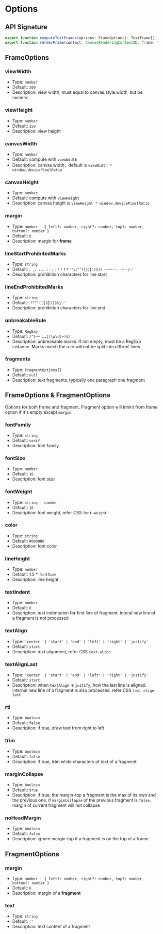 # Options

## API Signature
```typescript
export function computeTextFrames(options: FrameOptions): TextFrame[];
export function renderFrame(context: CanvasRenderingContext2D, frame: TextFrame, clear: boolean): void;
```

## FrameOptions
### viewWidth
* Type: `number`
* Default: `300`
* Description: view width, must equal to canvas.style.width, but be numeric

### viewHeight
* Type: `number`
* Default: `150`
* Description: view height

### canvasWidth
* Type: `number`
* Default: compute with `viewWidth`
* Description: canvas.width，default is `viewWidth * window.devicePixelRatio`

### canvasHeight
* Type: `number`
* Default: compute with `viewHeight`
* Description: canvas.height is `viewHeight * window.devicePixelRatio`

### margin
* Type: `number | { left?: number, right?: number, top?: number, bottom?: number }`
* Default: `0`
* Description: margin for **frame**

### lineStartProhibitedMarks
* Type: `string`
* Default: `、,，.．。:：;；!！?？'"」』”’)]}）】〗〕］｝》〉–~～—·．‧•・/／ `
* Description: prohibition characters for line start

### lineEndProhibitedMarks
* Type: `string`
* Default: `「『“‘([{（【〖〔［〔《〈/／`
* Description: prohibition characters for line end

### unbreakableRule
* Type: `RegExp`
* Default: `/^(──|……|[\w\d]+)$/`
* Description: unbreakable marks. If not empty, must be a RegExp instance. Marks match the rule will not be split into diffrent lines

### fragments
* Type: `FragmentOptions[]`
* Default: `null`
* Description: text fragments, typically one paragraph one fragment


## FrameOptions & FragmentOptions
Options for both frame and fragment. Fragment option will inhirit from frame option if it's empty except `margin`.

### fontFamily
* Type: `string`
* Default: `serif`
* Description: font family

### fontSize
* Type: `number`
* Default: `16`
* Description: font size

### fontWeight
* Type: `string | number`
* Default: `16`
* Description: font weight, refer CSS `font-weight`

### color
* Type: `string`
* Default: `#000000`
* Description: font color

### lineHeight
* Type: `number`
* Default: 1.5 * `fontSize`
* Description: line height

### textIndent
* Type: `number`
* Default: `0`
* Description: text indentation for first line of fragment. interal new line of a fragment is not processed

### textAlign
* Type: `'center' | 'start' | 'end' | 'left' | 'right' | 'justify'`
* Default: `start`
* Description: text alignment, refer CSS `text-align`

### textAlignLast
* Type: `'center' | 'start' | 'end' | 'left' | 'right' | 'justify'`
* Default: `start`
* Description: when `textAlign` is `justify`, how the last line is aligned. internal new line of a fragment is also processed. refer CSS `text-align-last`


### rtl
* Type: `boolean`
* Default: `false`
* Description: if true, draw text from right to left

### trim
* Type: `boolean`
* Default: `false`
* Description: if true, trim white characters of text of a fragment

### marginCollapse
* Type: `boolean`
* Default: `true`
* Description: if true, the margin-top a fragment is the max of its own and the previous one. if `marginCollapse` of the previous fragment is `false`, margin of current fragment will not collapse

### noHeadMargin
* Type: `boolean`
* Default: `false`
* Description: ignore margin-top if a fragment is on the top of a frame


## FragmentOptions
### margin
* Type: `number | { left?: number, right?: number, top?: number, bottom?: number }`
* Default: `0`
* Description: margin of a **fragment**

### text
* Type: `string`
* Default: `''`
* Description: text content of a fragment

